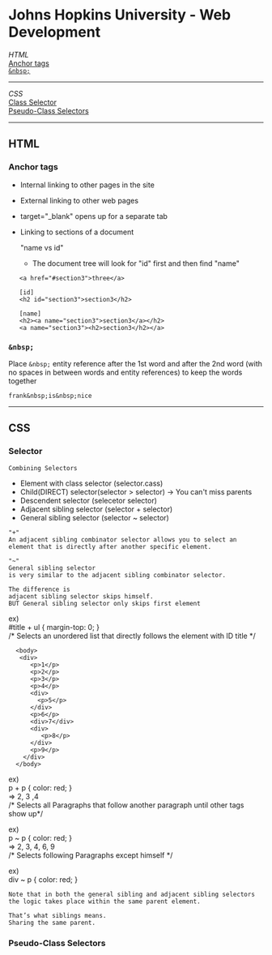 # Johns Hopkins University - Web Development
*HTML*   
[Anchor tags](#Anchor-tags)    
[`&nbsp;`](#`&nbsp;`)    


****

*CSS*    
[Class Selector](#Selector)   
[Pseudo-Class Selectors](#Pseudo-Class-Selectors)


****

## HTML
### Anchor tags 
- Internal linking to other pages in the site
- External linking to other web pages
- target="_blank" opens up for a separate tab
- Linking to sections of a document
  
  "name vs id"
  - The document tree will look for "id"  first and then find "name"
 ```
    <a href="#section3">three</a>

    [id]
    <h2 id="section3">section3</h2>
    
    [name]
    <h2><a name="section3">section3</a></h2>
    <a name="section3"><h2>section3</h2></a>
 ```

### `&nbsp;`

Place `&nbsp;` entity reference after the 1st word and after the 2nd word (with no spaces in between words and entity references) to keep the words together
```
frank&nbsp;is&nbsp;nice
```


****


## CSS

### Selector 

```
Combining Selectors
```
  - Element with class selector (selector.cass)
  - Child(DIRECT) selector(selector > selector) -> You can't miss parents
  - Descendent selector (selecetor selector)
  - Adjacent sibling selector (selector + selector)
  - General sibling selector (selector ~ selector)

```
"+"
An adjacent sibling combinator selector allows you to select an element that is directly after another specific element.
```
```
"~"
General sibling selector
is very similar to the adjacent sibling combinator selector.

The difference is 
adjacent sibling selector skips himself.
BUT General sibling selector only skips first element
```
ex)   
#title + ul { margin-top: 0; }   
 /* Selects an unordered list that directly follows the element with ID title */

```
  <body>
   <div>
      <p>1</p>
      <p>2</p>
      <p>3</p>
      <p>4</p>
      <div>
        <p>5</p>
      </div>
      <p>6</p>
      <div>7</div>
      <div>
         <p>8</p>
      </div>
      <p>9</p>
    </div>
  </body>
```
ex)    
 p + p { color: red; }    
  =>  2, 3 ,4    
 /* Selects all Paragraphs that follow another paragraph until other tags show up*/       

ex)    
 p ~ p { color: red; }      
  => 2, 3, 4, 6, 9   
  /* Selects following Paragraphs except himself */        
 
ex)    
 div ~ p { color: red; }   


 ```
Note that in both the general sibling and adjacent sibling selectors the logic takes place within the same parent element.

That’s what siblings means.
Sharing the same parent. 
 ```



### Pseudo-Class Selectors
